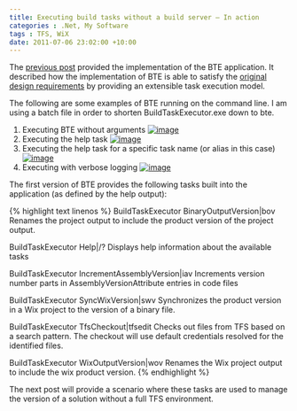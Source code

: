 ```yaml
---
title: Executing build tasks without a build server – In action
categories : .Net, My Software
tags : TFS, WiX
date: 2011-07-06 23:02:00 +10:00
---
```


The [previous post][0] provided the implementation of the BTE application. It described how the implementation of BTE is able to satisfy the [original design requirements][1] by providing an extensible task execution model.

The following are some examples of BTE running on the command line. I am using a batch file in order to shorten BuildTaskExecutor.exe down to bte.

1. Executing BTE without arguments
[![image][3]][2]
1. Executing the help task
[![image][5]][4]
1. Executing the help task for a specific task name (or alias in this case)
[![image][7]][6]
1. Executing with verbose logging
[![image][9]][8]

The first version of BTE provides the following tasks built into the application (as defined by the help output):

{% highlight text linenos %}
BuildTaskExecutor BinaryOutputVersion|bov
Renames the project output to include the product version of the project output.

BuildTaskExecutor Help|/?
Displays help information about the available tasks

BuildTaskExecutor IncrementAssemblyVersion|iav
Increments version number parts in AssemblyVersionAttribute entries in code files

BuildTaskExecutor SyncWixVersion|swv
Synchronizes the product version in a Wix project to the version of a binary file.

BuildTaskExecutor TfsCheckout|tfsedit
Checks out files from TFS based on a search pattern. The checkout will use default credentials resolved for the identified files.

BuildTaskExecutor WixOutputVersion|wov
Renames the Wix project output to include the wix product version.
{% endhighlight %}

The next post will provide a scenario where these tasks are used to manage the version of a solution without a full TFS environment.

[0]: /2011/07/03/Executing-build-tasks-without-a-build-server-%E2%80%93-Implementation/
[1]: /2011/07/01/Executing-build-tasks-without-a-build-server-%E2%80%93-Design/
[2]: /files/image%5B8%5D.png
[3]: /files/image%5B8%5D_thumb.png
[4]: /files/image%5B11%5D.png
[5]: /files/image%5B11%5D_thumb.png
[6]: /files/image%5B14%5D.png
[7]: /files/image%5B14%5D_thumb.png
[8]: /files/image%5B17%5D.png
[9]: /files/image%5B17%5D_thumb.png
